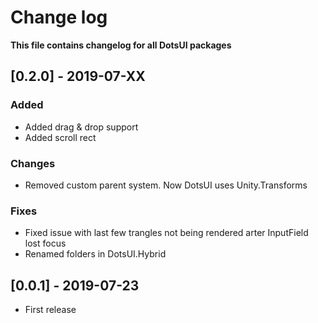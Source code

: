 # Change log

**This file contains changelog for all DotsUI packages**

## [0.2.0] - 2019-07-XX

### Added

* Added drag & drop support
* Added scroll rect

### Changes

* Removed custom parent system. Now DotsUI uses Unity.Transforms

### Fixes
* Fixed issue with last few trangles not being rendered arter InputField lost focus
* Renamed folders in DotsUI.Hybrid

## [0.0.1] - 2019-07-23

 * First release
